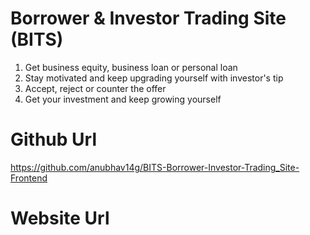 # Borrower & Investor Trading Site (BITS)

1. Get business equity, business loan or personal loan
2. Stay motivated and keep upgrading yourself with investor's tip
3. Accept, reject or counter the offer
4. Get your investment and keep growing yourself

# Github Url

https://github.com/anubhav14g/BITS-Borrower-Investor-Trading_Site-Frontend

# Website Url

